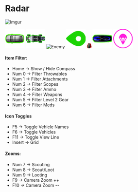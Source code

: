 # Radar
![Imgur](https://i.imgur.com/9yh84NO.png)

![Vehicle](https://github.com/XvenDeR/Memes/blob/master/src/main/resources/images/vehicle.png?raw=true)
![Buggy](https://github.com/XvenDeR/Memes/blob/master/src/main/resources/images/buggy.png?raw=true)
![Enemy](https://github.com/XvenDeR/Memes/blob/master/src/main/resources/images/arrow.png?raw=true)
![Player](https://github.com/XvenDeR/Memes/blob/master/src/main/resources/images/player.png?raw=true)
![Nade](https://github.com/XvenDeR/Memes/blob/master/src/main/resources/images/grenade.png?raw=true)
![Jetski](https://github.com/XvenDeR/Memes/blob/master/src/main/resources/images/jetski.png?raw=true)
![Parachute](https://github.com/XvenDeR/Memes/blob/master/src/main/resources/images/parachute64.png?raw=true)

#### Item Filter:
* Home -> Show / Hide Compass
* Num 0 -> Filter Throwables
* Num 1 -> Filter Attachments
* Num 2 -> Filter Scopes
* Num 3 -> Filter Ammo
* Num 4 -> Filter Weapons
* Num 5 -> Filter Level 2 Gear          
* Num 6 -> Filter Meds

#### Icon Toggles
* F5 -> Toggle Vehicle Names
* F6 -> Toggle Vehicles
* F11 -> Toggle View Line
* Insert -> Grid

#### Zooms:
* Num 7 -> Scouting
* Num 8 -> Scout/Loot
* Num 9 -> Looting
* F9 ->  Camera Zoom ++
* F10 -> Camera Zoom --
